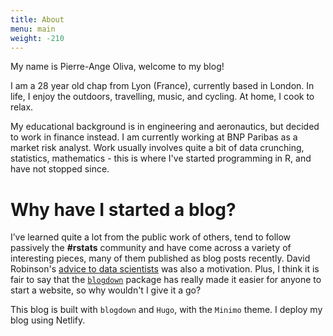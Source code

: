 ```yaml
---
title: About
menu: main
weight: -210
---
```


My name is Pierre-Ange Oliva, welcome to my blog! 

I am a 28 year old chap from Lyon (France), currently based in London. In life, I enjoy the outdoors, travelling, music, and cycling. At home, I cook to relax.

My educational background is in engineering and aeronautics, but decided to work in finance instead. I am currently working at BNP Paribas as a market risk analyst.
Work usually involves quite a bit of data crunching, statistics, mathematics - this is where I've started programming in R, and have not stopped since.

Why have I started a blog?
=========

I’ve learned quite a lot from the public work of others, tend to follow passively the **#rstats** community and have come across a variety of interesting pieces, many of them published as blog posts recently. David Robinson's [advice to data scientists](http://varianceexplained.org/r/start-blog/) was also a motivation. Plus, I think it is fair to say that the [`blogdown`](https://github.com/rstudio/blogdown) package has really made it easier for anyone to start a website, so why wouldn't I give it a go? 

This blog is built with `blogdown` and `Hugo`, with the `Minimo` theme. I deploy my blog using Netlify.